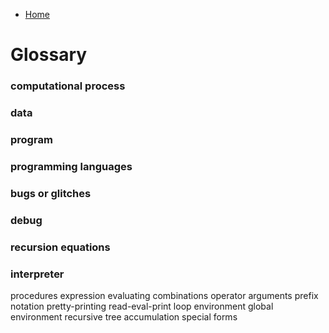 * [Home](../..)

# Glossary

### computational process
### data
### program
### programming languages
### bugs or glitches
### debug
### recursion equations
### interpreter
procedures
expression
evaluating
combinations
operator
arguments
prefix notation
pretty-printing
read-eval-print loop
environment
global environment
recursive
tree accumulation
special forms